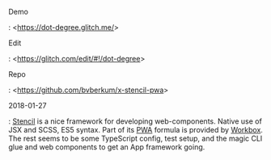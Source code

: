 Demo

:   \<<https://dot-degree.glitch.me/>\>

Edit

:   \<<https://glitch.com/edit/#!/dot-degree>\>

Repo

:   \<<https://github.com/bvberkum/x-stencil-pwa>\>

<!-- -->

2018-01-27

:   [Stencil](https://stenciljs.com/pwa) is a nice framework for
    developing web-components. Native use of JSX and SCSS, ES5 syntax.
    Part of its
    [PWA](https://developers.google.com/web/progressive-web-apps)
    formula is provided by
    [Workbox](https://developers.google.com/web/tools/workbox). The rest
    seems to be some TypeScript config, test setup, and the magic CLI
    glue and web components to get an App framework going.
